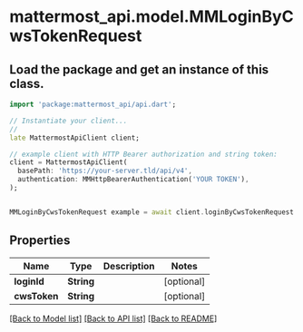 # mattermost_api.model.MMLoginByCwsTokenRequest

## Load the package and get an instance of this class.
```dart
import 'package:mattermost_api/api.dart';

// Instantiate your client...
//
late MattermostApiClient client;

// example client with HTTP Bearer authorization and string token:
client = MattermostApiClient(
  basePath: 'https://your-server.tld/api/v4',
  authentication: MMHttpBearerAuthentication('YOUR TOKEN'),
);


MMLoginByCwsTokenRequest example = await client.loginByCwsTokenRequest.FUNCTION_THAT_RETURNS_THIS_CLASS();

```

## Properties
Name | Type | Description | Notes
------------ | ------------- | ------------- | -------------
**loginId** | **String** |  | [optional] 
**cwsToken** | **String** |  | [optional] 

[[Back to Model list]](../GENERATED_README.md#documentation-for-models) [[Back to API list]](../GENERATED_README.md#documentation-for-api-endpoints) [[Back to README]](../GENERATED_README.md)


